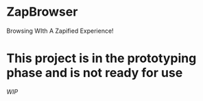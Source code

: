 # ZapBrowser
Browsing WIth A Zapified Experience!

# __**This project is in the prototyping phase and is not ready for use**__

*WIP*